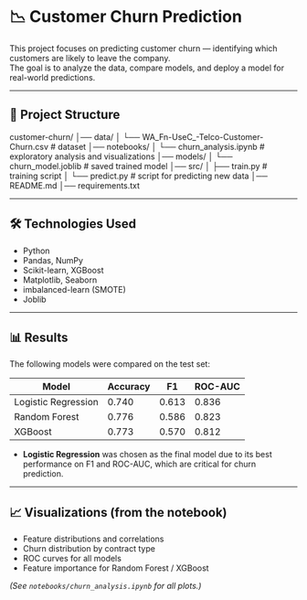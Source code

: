 # 📉 Customer Churn Prediction

This project focuses on predicting customer churn — identifying which customers are likely to leave the company.  
The goal is to analyze the data, compare models, and deploy a model for real-world predictions.

---

## 📂 Project Structure

customer-churn/
│── data/
│ └── WA_Fn-UseC_-Telco-Customer-Churn.csv # dataset
│── notebooks/
│ └── churn_analysis.ipynb # exploratory analysis and visualizations
│── models/
│ └── churn_model.joblib # saved trained model
│── src/
│ ├── train.py # training script
│ └── predict.py # script for predicting new data
│── README.md
│── requirements.txt



---

## 🛠 Technologies Used

- Python  
- Pandas, NumPy  
- Scikit-learn, XGBoost  
- Matplotlib, Seaborn  
- imbalanced-learn (SMOTE)  
- Joblib

---

## 📊 Results

The following models were compared on the test set:

| Model                | Accuracy | F1     | ROC-AUC |
|----------------------|----------|--------|---------|
| Logistic Regression  | 0.740    | 0.613  | 0.836   |
| Random Forest        | 0.776    | 0.586  | 0.823   |
| XGBoost              | 0.773    | 0.570  | 0.812   |

- **Logistic Regression** was chosen as the final model due to its best performance on F1 and ROC-AUC, which are critical for churn prediction.

---

## 📈 Visualizations (from the notebook)

- Feature distributions and correlations  
- Churn distribution by contract type  
- ROC curves for all models  
- Feature importance for Random Forest / XGBoost  

*(See `notebooks/churn_analysis.ipynb` for all plots.)*


